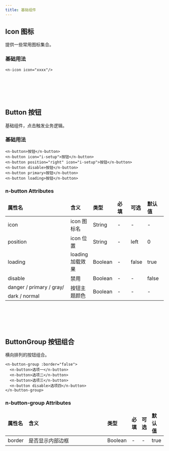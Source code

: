 ```yaml
---
title: 基础组件
---
```

## Icon 图标
提供一些常用图标集合。
<ClientOnly>
<n-icon/>
</ClientOnly>
### 基础用法
```vue
<n-icon icon="xxxx"/>
```
<br><br/>
<br><br/>
## Button 按钮
基础组件，点击触发业务逻辑。
<ClientOnly>
  <n-button/>
</ClientOnly>
### 基础用法
```vue
<n-button>按钮</n-button>
<n-button icon="i-setup">按钮</n-button>
<n-button position="right" icon="i-setup">按钮</n-button>
<n-button disable>按钮</n-button>
<n-button primary>按钮</n-button>
<n-button loading>按钮</n-button>
```
### n-button Attributes

<table style="width: 100%">
<thead>
  <tr style="font-weight:bold;">
    <td>属性名</td>
    <td>含义</td>
    <td>类型</td>
    <td style="width:2em;">必填</td>
    <td>可选</td>
    <td style="width:3em;">默认值</td>
  </tr>
</thead>
<tbody >
  <tr>
    <td>icon</td>
    <td>icon 图标名</td>
    <td>String</td>
    <td>-</td>
    <td>-</td>
    <td>-</td>
  </tr>
  <tr>
    <td>position</td>
    <td>icon 位置</td>
    <td>String</td>
    <td>-</td>
    <td>left</td>
    <td>0</td>
  </tr>
  <tr>
    <td>loading</td>
    <td>loading 加载效果</td>
    <td>Boolean	</td>
    <td>-</td>
    <td>false</td>
    <td>true</td>
  </tr>
  <tr>
    <td>disable</td>
    <td>禁用</td>
    <td>Boolean	</td>
    <td>-</td>
    <td>-</td>
    <td>false</td>
  </tr>
  <tr>
    <td style="width:15em">danger / primary / gray/<div style="margin-top:0.5em">dark / normal </div></td>
    <td>按钮主题颜色</td>
    <td>Boolean	</td>
    <td>-</td>
    <td>-</td>
    <td>-</td>
  </tr>
</tbody>
</table>
<br><br/>
<br><br/>

## ButtonGroup 按钮组合
横向排列的按钮组合。
<ClientOnly>
  <n-button-group/>
</ClientOnly>

```vue
<n-button-group :border="false">
  <n-button>选项一</n-button>
  <n-button>选项二</n-button>
  <n-button>选项三</n-button>
  <n-button disable>选项四</n-button>
</n-button-group>
```
### n-button-group Attributes

<table style="width: 100%;margin-bottom: 4em">
<thead>
  <tr style=" font-weight:bold;">
    <td>属性名</td>
    <td style="width:20em">含义</td>
    <td>类型</td>
    <td>必填</td>
    <td>可选</td>
    <td>默认值</td>
  </tr>
</thead>
<tbody>
  <tr>
    <td>border</td>
    <td>是否显示内部边框</td>
    <td>Boolean</td>
    <td>-</td>
    <td>-</td>
    <td>true</td>
  </tr>
</tbody>
</table>

